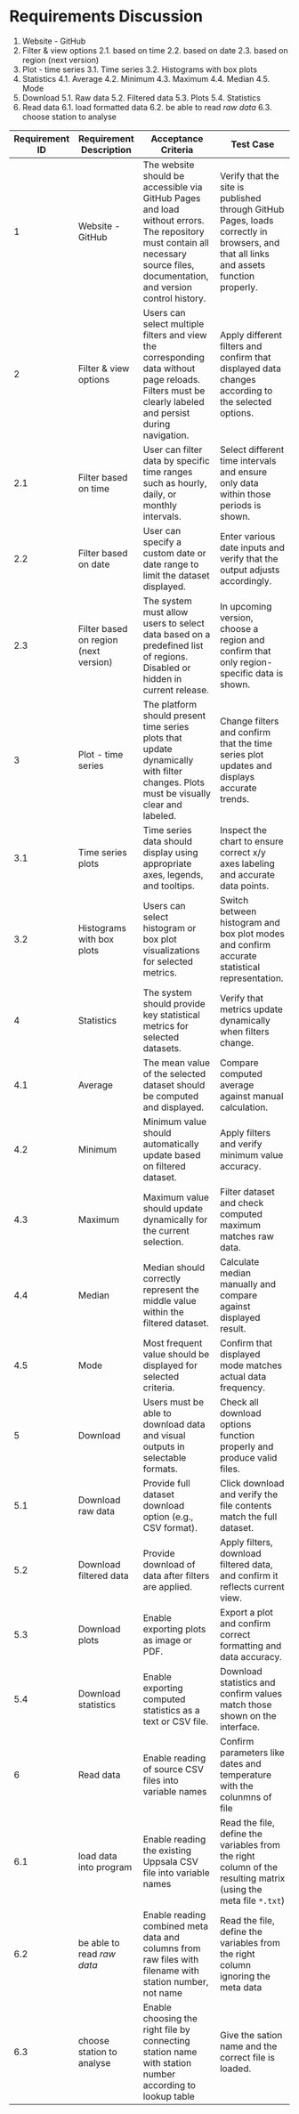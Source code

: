 # Requirements Discussion

1. Website - GitHub
2. Filter & view options
2.1. based on time
2.2. based on date
2.3. based on region (next version)
3. Plot - time series
3.1. Time series
3.2. Histograms with box plots
4. Statistics
4.1. Average
4.2. Minimum
4.3. Maximum
4.4. Median
4.5. Mode
5. Download
  5.1. Raw data
  5.2. Filtered data
  5.3. Plots
  5.4. Statistics
6. Read data
  6.1. load formatted data
  6.2. be able to read _raw data_
  6.3. choose station to analyse

<!-- markdownlint-disable MD013 -->


| Requirement ID | Requirement Description | Acceptance Criteria | Test Case |
|----------------|--------------------------|---------------------|------------|
| 1 | Website - GitHub | The website should be accessible via GitHub Pages and load without errors. The repository must contain all necessary source files, documentation, and version control history. | Verify that the site is published through GitHub Pages, loads correctly in browsers, and that all links and assets function properly. |
| 2 | Filter & view options | Users can select multiple filters and view the corresponding data without page reloads. Filters must be clearly labeled and persist during navigation. | Apply different filters and confirm that displayed data changes according to the selected options. |
| 2.1 | Filter based on time | User can filter data by specific time ranges such as hourly, daily, or monthly intervals. | Select different time intervals and ensure only data within those periods is shown. |
| 2.2 | Filter based on date | User can specify a custom date or date range to limit the dataset displayed. | Enter various date inputs and verify that the output adjusts accordingly. |
| 2.3 | Filter based on region (next version) | The system must allow users to select data based on a predefined list of regions. Disabled or hidden in current release. | In upcoming version, choose a region and confirm that only region-specific data is shown. |
| 3 | Plot - time series | The platform should present time series plots that update dynamically with filter changes. Plots must be visually clear and labeled. | Change filters and confirm that the time series plot updates and displays accurate trends. |
| 3.1 | Time series plots | Time series data should display using appropriate axes, legends, and tooltips. | Inspect the chart to ensure correct x/y axes labeling and accurate data points. |
| 3.2 | Histograms with box plots | Users can select histogram or box plot visualizations for selected metrics. | Switch between histogram and box plot modes and confirm accurate statistical representation. |
| 4 | Statistics | The system should provide key statistical metrics for selected datasets. | Verify that metrics update dynamically when filters change. |
| 4.1 | Average | The mean value of the selected dataset should be computed and displayed. | Compare computed average against manual calculation. |
| 4.2 | Minimum | Minimum value should automatically update based on filtered dataset. | Apply filters and verify minimum value accuracy. |
| 4.3 | Maximum | Maximum value should update dynamically for the current selection. | Filter dataset and check computed maximum matches raw data. |
| 4.4 | Median | Median should correctly represent the middle value within the filtered dataset. | Calculate median manually and compare against displayed result. |
| 4.5 | Mode | Most frequent value should be displayed for selected criteria. | Confirm that displayed mode matches actual data frequency. |
| 5 | Download | Users must be able to download data and visual outputs in selectable formats. | Check all download options function properly and produce valid files. |
| 5.1 | Download raw data | Provide full dataset download option (e.g., CSV format). | Click download and verify the file contents match the full dataset. |
| 5.2 | Download filtered data | Provide download of data after filters are applied. | Apply filters, download filtered data, and confirm it reflects current view. |
| 5.3 | Download plots | Enable exporting plots as image or PDF. | Export a plot and confirm correct formatting and data accuracy. |
| 5.4 | Download statistics | Enable exporting computed statistics as a text or CSV file. | Download statistics and confirm values match those shown on the interface. |
| 6 | Read data | Enable reading of source CSV files into variable names | Confirm parameters like dates and temperature with the colunmns of file | Read the file, define the variables from the right column of the resulting matrix (using the meta file)  |
| 6.1 | load data into program | Enable reading the existing Uppsala CSV file into variable names |Read the file, define the variables from the right column of the resulting matrix (using the meta file `*.txt`)  |
| 6.2 | be able to read _raw data_ | Enable reading combined meta data and columns from raw files with filename with station number, not name | Read the file, define the variables from the right column ignoring the meta data |
| 6.3 | choose station to analyse  | Enable choosing the right file by connecting station name with station number according to lookup table| Give the sation name and the correct file is loaded. |
